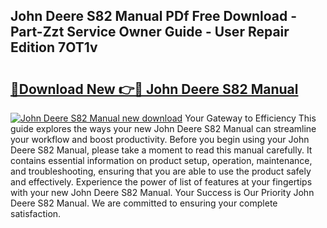 ## John Deere S82 Manual PDf Free Download - Part-Zzt Service Owner Guide - User Repair Edition 7OT1v

# <h2><a href="http://bc96602.oget.top/?id=John+Deere+S82+Manual">🔗Download New 👉🔴 John Deere S82 Manual</a></h2>

[![John Deere S82 Manual new download](https://i.imgur.com/5g1atiW.png)](http://bc96602.oget.top/?id=John+Deere+S82+Manual)
Your Gateway to Efficiency This guide explores the ways your new John Deere S82 Manual can streamline your workflow and boost productivity. Before you begin using your John Deere S82 Manual, please take a moment to read this manual carefully. It contains essential information on product setup, operation, maintenance, and troubleshooting, ensuring that you are able to use the product safely and effectively. Experience the power of list of features at your fingertips with your new John Deere S82 Manual. Your Success is Our Priority John Deere S82 Manual. We are committed to ensuring your complete satisfaction.
